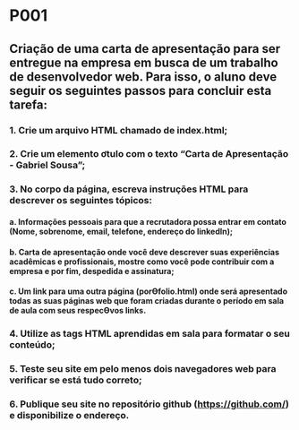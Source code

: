 # P001
## Criação de uma carta de apresentação para ser entregue na empresa em busca de um trabalho de desenvolvedor web. Para isso, o aluno deve seguir os seguintes passos para concluir esta tarefa:
### 1. Crie um arquivo HTML chamado de index.html;
### 2. Crie um elemento ơtulo com o texto “Carta de Apresentação - Gabriel Sousa”;
### 3. No corpo da página, escreva instruções HTML para descrever os seguintes tópicos:
#### a. Informações pessoais para que a recrutadora possa entrar em contato (Nome, sobrenome, email, telefone, endereço do linkedln);
#### b. Carta de apresentação onde você deve descrever suas experiências acadêmicas e profissionais, mostre como você pode contribuir com a empresa e por fim, despedida e assinatura;
#### c. Um link para uma outra página (porƟfolio.html) onde será apresentado todas as suas páginas web que foram criadas durante o período em sala de aula com seus respecƟvos links.
### 4. Utilize as tags HTML aprendidas em sala para formatar o seu conteúdo;
### 5. Teste seu site em pelo menos dois navegadores web para verificar se está tudo correto;
### 6. Publique seu site no repositório github (https://github.com/) e disponibilize o endereço.
